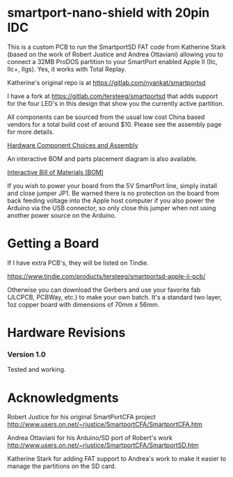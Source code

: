 # smartport-nano-shield with 20pin IDC


This is a custom PCB to run the SmartportSD FAT code from Katherine Stark (based on the work of Robert Justice and Andrea Ottaviani) allowing you to connect a 32MB ProDOS partition to your SmartPort enabled Apple II (IIc, IIc+, IIgs).  Yes, it works with Total Replay.

Katherine's original repo is at https://gitlab.com/nyankat/smartportsd

I have a fork at https://gitlab.com/tersteeg/smartportsd that adds support for the four LED's in this design that show you the currently active partition.

All components can be sourced from the usual low cost China based vendors for a total build cost of around $10.  Please see the assembly page for more details.

[Hardware Component Choices and Assembly](https://djtersteegc.github.io/smartportsd-nano-shield/assembly.html)

An interactive BOM and parts placement diagram is also available.

[Interactive Bill of Materials (BOM)](https://djtersteegc.github.io/smartportsd-nano-shield/ibom.html)

If you wish to power your board from the 5V SmartPort line, simply install and close jumper JP1.  Be warned there is no protection on the board from back feeding voltage into the Apple host computer if you also power the Arduino via the USB connector, so only close this jumper when not using another power source on the Arduino.

# Getting a Board

If I have extra PCB's, they will be listed on Tindie.

https://www.tindie.com/products/tersteeg/smartportsd-apple-ii-pcb/

Otherwise you can download the Gerbers and use your favorite fab (JLCPCB, PCBWay, etc.) to make your own batch.  It's a standard two layer, 1oz copper board with dimensions of 70mm x 56mm.

# Hardware Revisions

### Version 1.0

Tested and working.

# Acknowledgments

Robert Justice for his original SmartPortCFA project http://www.users.on.net/~rjustice/SmartportCFA/SmartportCFA.htm

Andrea Ottaviani for his Arduino/SD port of Robert's work http://www.users.on.net/~rjustice/SmartportCFA/SmartportSD.htm

Katherine Stark for adding FAT support to Andrea's work to make it easier to manage the partitions on the SD card.



